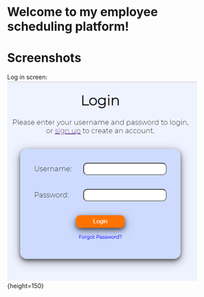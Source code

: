 # Welcome to my employee scheduling platform! #


# Screenshots #

Log in screen:
![login screen](screenshots/loginScreen.png){height=150}